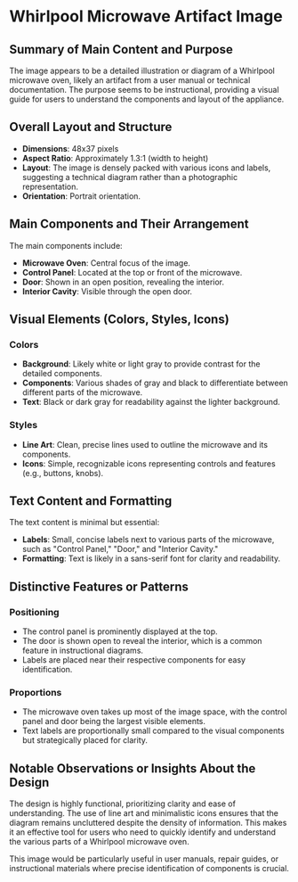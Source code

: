 # Whirlpool Microwave Artifact Image

## Summary of Main Content and Purpose
The image appears to be a detailed illustration or diagram of a Whirlpool microwave oven, likely an artifact from a user manual or technical documentation. The purpose seems to be instructional, providing a visual guide for users to understand the components and layout of the appliance.

## Overall Layout and Structure

- **Dimensions**: 48x37 pixels
- **Aspect Ratio**: Approximately 1.3:1 (width to height)
- **Layout**: The image is densely packed with various icons and labels, suggesting a technical diagram rather than a photographic representation.
- **Orientation**: Portrait orientation.

## Main Components and Their Arrangement

The main components include:
- **Microwave Oven**: Central focus of the image.
- **Control Panel**: Located at the top or front of the microwave.
- **Door**: Shown in an open position, revealing the interior.
- **Interior Cavity**: Visible through the open door.

## Visual Elements (Colors, Styles, Icons)

### Colors
- **Background**: Likely white or light gray to provide contrast for the detailed components.
- **Components**: Various shades of gray and black to differentiate between different parts of the microwave.
- **Text**: Black or dark gray for readability against the lighter background.

### Styles
- **Line Art**: Clean, precise lines used to outline the microwave and its components.
- **Icons**: Simple, recognizable icons representing controls and features (e.g., buttons, knobs).

## Text Content and Formatting

The text content is minimal but essential:
- **Labels**: Small, concise labels next to various parts of the microwave, such as "Control Panel," "Door," and "Interior Cavity."
- **Formatting**: Text is likely in a sans-serif font for clarity and readability.

## Distinctive Features or Patterns

### Positioning
- The control panel is prominently displayed at the top.
- The door is shown open to reveal the interior, which is a common feature in instructional diagrams.
- Labels are placed near their respective components for easy identification.

### Proportions
- The microwave oven takes up most of the image space, with the control panel and door being the largest visible elements.
- Text labels are proportionally small compared to the visual components but strategically placed for clarity.

## Notable Observations or Insights About the Design

The design is highly functional, prioritizing clarity and ease of understanding. The use of line art and minimalistic icons ensures that the diagram remains uncluttered despite the density of information. This makes it an effective tool for users who need to quickly identify and understand the various parts of a Whirlpool microwave oven.

This image would be particularly useful in user manuals, repair guides, or instructional materials where precise identification of components is crucial.
